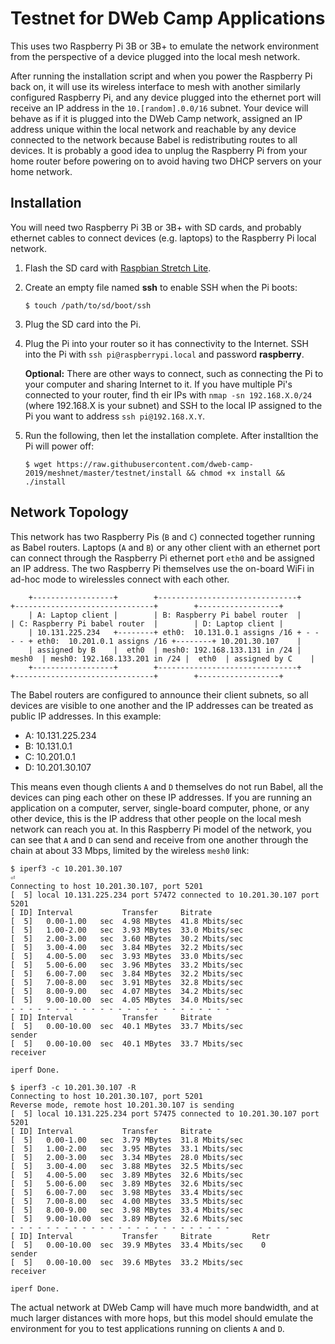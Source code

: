Testnet for DWeb Camp Applications
==================================

This uses two Raspberry Pi 3B or 3B+ to emulate the network environment from the perspective of a device plugged into the local mesh network.

After running the installation script and when you power the Raspberry Pi back on, it will use its wireless interface to mesh with another similarly configured Raspberry Pi, and any device plugged into the ethernet port will receive an IP address in the `10.[random].0.0/16` subnet. Your device will behave as if it is plugged into the DWeb Camp network, assigned an IP address unique within the local network and reachable by any device connected to the network because Babel is redistributing routes to all devices. It is probably a good idea to unplug the Raspberry Pi from your home router before powering on to avoid having two DHCP servers on your home network.

## Installation

You will need two Raspberry Pi 3B or 3B+ with SD cards, and probably ethernet cables to connect devices (e.g. laptops) to the Raspberry Pi local network.

1. Flash the SD card with [Raspbian Stretch Lite](https://www.raspberrypi.org/downloads/raspbian/).

1. Create an empty file named **ssh** to enable SSH when the Pi boots:

    ```
    $ touch /path/to/sd/boot/ssh
    ```

1. Plug the SD card into the Pi.

1. Plug the Pi into your router so it has connectivity to the Internet. SSH into the Pi with `ssh pi@raspberrypi.local` and password **raspberry**.

    **Optional:** There are other ways to connect, such as connecting the Pi to your computer and sharing Internet to it. If you have multiple Pi's connected to your router, find th
eir IPs with `nmap -sn 192.168.X.0/24` (where 192.168.X is your subnet) and SSH to the local IP assigned to the Pi you want to address `ssh pi@192.168.X.Y`.

1. Run the following, then let the installation complete. After installtion the Pi will power off:

    ```
    $ wget https://raw.githubusercontent.com/dweb-camp-2019/meshnet/master/testnet/install && chmod +x install && ./install
    ```

## Network Topology

This network has two Raspberry Pis (`B` and `C`) connected together running as Babel routers.
Laptops (`A` and `B`) or any other client with an ethernet port can connect through the Raspberry Pi ethernet port `eth0` and be assigned an IP address.
The two Raspberry Pi themselves use the on-board WiFi in ad-hoc mode to wirelessles connect with each other.

```
    +------------------+        +-------------------------------+         +-------------------------------+        +------------------+
    | A: Laptop client |        | B: Raspberry Pi babel router  |         | C: Raspberry Pi babel router  |        | D: Laptop client |
    | 10.131.225.234   +--------+ eth0:  10.131.0.1 assigns /16 + - - - - + eth0:  10.201.0.1 assigns /16 +--------+ 10.201.30.107    |
    | assigned by B    |  eth0  | mesh0: 192.168.133.131 in /24 |  mesh0  | mesh0: 192.168.133.201 in /24 |  eth0  | assigned by C    |
    +------------------+        +-------------------------------+         +-------------------------------+        +------------------+
```

The Babel routers are configured to announce their client subnets, so all devices are visible to one another and the IP addresses can be treated as public IP addresses.
In this example:

- A: 10.131.225.234
- B: 10.131.0.1
- C: 10.201.0.1
- D: 10.201.30.107

This means even though clients `A` and `D` themselves do not run Babel, all the devices can ping each other on these IP addresses.
If you are running an application on a computer, server, single-board computer, phone, or any other device, this is the IP address that other people on the local mesh network can reach you at.
In this Raspberry Pi model of the network, you can see that `A` and `D` can send and receive from one another through the chain at about 33 Mbps, limited by the wireless `mesh0` link:

```
$ iperf3 -c 10.201.30.107                                                                                                                                                                                                                                                                                                                             ⏎
Connecting to host 10.201.30.107, port 5201
[  5] local 10.131.225.234 port 57472 connected to 10.201.30.107 port 5201
[ ID] Interval           Transfer     Bitrate
[  5]   0.00-1.00   sec  4.98 MBytes  41.8 Mbits/sec
[  5]   1.00-2.00   sec  3.93 MBytes  33.0 Mbits/sec
[  5]   2.00-3.00   sec  3.60 MBytes  30.2 Mbits/sec
[  5]   3.00-4.00   sec  3.84 MBytes  32.2 Mbits/sec
[  5]   4.00-5.00   sec  3.93 MBytes  33.0 Mbits/sec
[  5]   5.00-6.00   sec  3.96 MBytes  33.2 Mbits/sec
[  5]   6.00-7.00   sec  3.84 MBytes  32.2 Mbits/sec
[  5]   7.00-8.00   sec  3.91 MBytes  32.8 Mbits/sec
[  5]   8.00-9.00   sec  4.07 MBytes  34.2 Mbits/sec
[  5]   9.00-10.00  sec  4.05 MBytes  34.0 Mbits/sec
- - - - - - - - - - - - - - - - - - - - - - - - -
[ ID] Interval           Transfer     Bitrate
[  5]   0.00-10.00  sec  40.1 MBytes  33.7 Mbits/sec                  sender
[  5]   0.00-10.00  sec  40.1 MBytes  33.7 Mbits/sec                  receiver

iperf Done.

$ iperf3 -c 10.201.30.107 -R
Connecting to host 10.201.30.107, port 5201
Reverse mode, remote host 10.201.30.107 is sending
[  5] local 10.131.225.234 port 57475 connected to 10.201.30.107 port 5201
[ ID] Interval           Transfer     Bitrate
[  5]   0.00-1.00   sec  3.79 MBytes  31.8 Mbits/sec
[  5]   1.00-2.00   sec  3.95 MBytes  33.1 Mbits/sec
[  5]   2.00-3.00   sec  3.34 MBytes  28.0 Mbits/sec
[  5]   3.00-4.00   sec  3.88 MBytes  32.5 Mbits/sec
[  5]   4.00-5.00   sec  3.89 MBytes  32.6 Mbits/sec
[  5]   5.00-6.00   sec  3.89 MBytes  32.6 Mbits/sec
[  5]   6.00-7.00   sec  3.98 MBytes  33.4 Mbits/sec
[  5]   7.00-8.00   sec  4.00 MBytes  33.5 Mbits/sec
[  5]   8.00-9.00   sec  3.98 MBytes  33.4 Mbits/sec
[  5]   9.00-10.00  sec  3.89 MBytes  32.6 Mbits/sec
- - - - - - - - - - - - - - - - - - - - - - - - -
[ ID] Interval           Transfer     Bitrate         Retr
[  5]   0.00-10.00  sec  39.9 MBytes  33.4 Mbits/sec    0             sender
[  5]   0.00-10.00  sec  39.6 MBytes  33.2 Mbits/sec                  receiver

iperf Done.
```

The actual network at DWeb Camp will have much more bandwidth, and at much larger distances with more hops, but this model should emulate the environment for you to test applications running on clients `A` and `D`.

